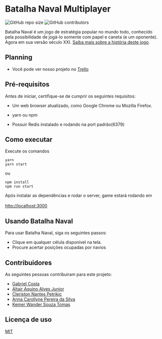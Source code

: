 ﻿# Batalha Naval Multiplayer

<!--- Exemplos de badges. Acesse https://shields.io para outras opções. Você pode querer incluir informações de dependencias, build, testes, licença, etc. --->

![GitHub repo size](https://img.shields.io/github/repo-size/hsborges/progweb-template)
![GitHub contributors](https://img.shields.io/github/contributors/hsborges/progweb-template)

Batalha Naval é um jogo de estratégia popular no mundo todo, conhecido pela possibilidade de jogá-lo somente com papel e caneta (e um oponente). Agora em sua versão século XXI. [Saiba mais sobre a história deste jogo](https://en.wikipedia.org/wiki/Battleship_(game)).

## Planning

- Você pode ver nosso projeto no [Trello](https://trello.com/b/H6AJ4LP3/batalha-naval-multiplayer)

## Pré-requisitos

Antes de iniciar, certifique-se de cumprir os seguintes requisitos:

- Um web browser atualizado, como Google Chrome ou Mozilla Firefox.

- yarn ou npm

- Possuir Redis instalado e rodando na port padrão(6379)

## Como executar

Execute os comandos<br>

`yarn`<br>
`yarn start`<br>

ou<br>

`npm install`<br>
`npm run start`<br>

Após instalar as dependências e rodar o server, game estará rodando em <br><br>
[http://localhost:3000](http://localhost:3000)
## Usando Batalha Naval

Para usar Batalha Naval, siga os seguintes passos:

- Clique em qualquer célula disponível na tela.
- Procure acertar posições ocupadas por navios

## Contribuidores

As seguintes pessoas contribuiram para este projeto:

- [Gabriel Costa](https://github.com/gabcostasilva)
- [Altair Aquino Alves Junior](https://github.com/Zaltair-alves)
- [Cleriston Nantes Petrikic](http://github.com/petrikic)
- [Anna Carollyne Pereira da Silva](http://github.com/MoshGirl)
- [Kemer Wander Souza Tomas](https://github.com/Kemer-Souza)


## Licença de uso

[MIT](https://github.com/GabCostaSilva/batalha-naval/blob/master/LICENSE)
